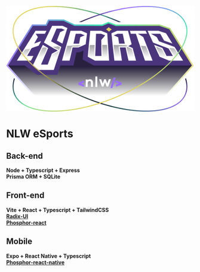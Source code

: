 ![NLW eSports](https://github.com/ricioli/nlw-esports/blob/main/web/src/assets/logo-nlw-esports.svg "NLW eSports")

# NLW eSports

## Back-end

**Node + Typescript + Express**  
**Prisma ORM + SQLite**  

## Front-end

**Vite + React + Typescript + TailwindCSS**  
[**Radix-UI**](https://www.radix-ui.com)  
[**Phosphor-react**](https://www.npmjs.com/package/phosphor-react)  

## Mobile

**Expo + React Native + Typescript**  
[**Phosphor-react-native**](https://www.npmjs.com/package/phosphor-react-native)  